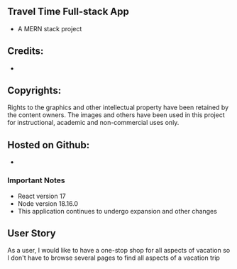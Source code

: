 ## Travel Time Full-stack App

- A MERN stack project

## Credits:

- 

## Copyrights:
Rights to the graphics and other intellectual property have been retained by the content owners. The images and others have been used in this project for instructional, academic and non-commercial uses only.

## Hosted on Github:
- 

### Important Notes
- React version 17
- Node version 18.16.0
- This application continues to undergo expansion and other changes

## User Story
As a user, I would like to have a one-stop shop for all aspects of vacation so I don't have to browse several pages to find all aspects of a vacation trip

